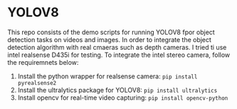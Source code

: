 # YOLOV8

This repo consists of the demo scripts for running YOLOV8 fpor object detection tasks on videos and images. In order to integrate the object detection algorithm with real cmaeras such as depth cameras. I tried ti use intel realsense D435i for testing.
To integrate the intel stereo camera, follow the requiremnets below:
1. Install the python wrapper for realsense camera: `pip install pyrealsense2`
2. Install the ultralytics package for YOLOV8: `pip install ultralytics`
3. Install opencv for real-time video capturing: `pip install opencv-python`
